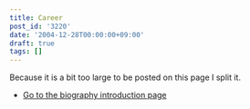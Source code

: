 ```yaml
---
title: Career
post_id: '3220'
date: '2004-12-28T00:00:00+09:00'
draft: true
tags: []
---
```


Because it is a bit too large to be posted on this page I split it.

*   [Go to the biography introduction page](/legacy/index.php?/Works)
